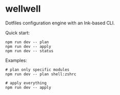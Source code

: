 wellwell
========

Dotfiles configuration engine with an Ink-based CLI.

Quick start:

```
npm run dev -- plan
npm run dev -- apply
npm run dev -- status
```

Examples:

```
# plan only specific modules
npm run dev -- plan shell:zshrc

# apply everything
npm run dev -- apply
```



